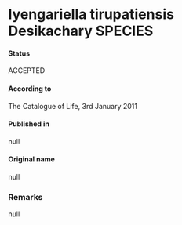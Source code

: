 # Iyengariella tirupatiensis Desikachary SPECIES

#### Status
ACCEPTED

#### According to
The Catalogue of Life, 3rd January 2011

#### Published in
null

#### Original name
null

### Remarks
null